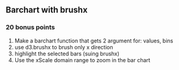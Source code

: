 ## Barchart with brushx
### 20 bonus points

1. Make a barchart function that gets 2 argument for: values, bins
2. use d3.brushx to brush only x direction
3. highlight the selected bars (suing brushx)
4. Use the xScale domain range to zoom in the bar chart 


